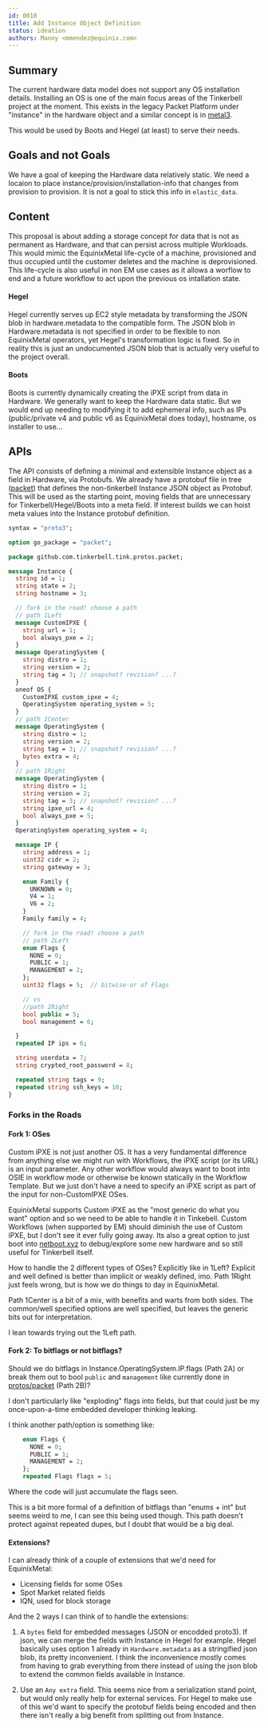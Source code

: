 ```yaml
---
id: 0018
title: Add Instance Object Definition
status: ideation
authors: Manny <mmendez@equinix.com>
---
```


## Summary

The current hardware data model does not support any OS installation details.
Installing an OS is one of the main focus areas of the Tinkerbell project at the moment.
This exists in the legacy Packet Platform under "instance" in the hardware object and a similar concept is in [metal3].

This would be used by Boots and Hegel (at least) to serve their needs.

## Goals and not Goals

We have a goal of keeping the Hardware data relatively static.
We need a locaion to place instance/provision/installation-info that changes from provision to provision.
It is not a goal to stick this info in `elastic_data`.

## Content

This proposal is about adding a storage concept for data that is not as permanent as Hardware, and that can persist across multiple Workloads.
This would mimic the EquinixMetal life-cycle of a machine, provisioned and thus occupied until the customer deletes and the machine is deprovisioned.
This life-cycle is also useful in non EM use cases as it allows a worflow to end and a future workflow to act upon the previous os intallation state.

#### Hegel

Hegel currently serves up EC2 style metadata by transforming the JSON blob in hardware.metadata to the compatible form.
The JSON blob in Hardware.metadata is not specified in order to be flexible to non EquinixMetal operators, yet Hegel's transformation logic is fixed.
So in reality this is just an undocumented JSON blob that is actually very useful to the project overall.

#### Boots

Boots is currently dynamically creating the iPXE script from data in Hardware.
We generally want to keep the Hardware data static.
But we would end up needing to modifying it to add ephemeral info, such as IPs (public/private v4 and public v6 as EquinixMetal does today), hostname, os installer to use...

## APIs

The API consists of defining a minimal and extensible Instance object as a field in Hardware, via Protobufs.
We already have a protobuf file in tree ([packet]) that defines the non-tinkerbell Instance JSON object as Protobuf.
This will be used as the starting point, moving fields that are unnecessary for Tinkerbell/Hegel/Boots into a meta field.
If interest builds we can hoist meta values into the Instance protobuf definition.

```protobuf
syntax = "proto3";

option go_package = "packet";

package github.com.tinkerbell.tink.protos.packet;

message Instance {
  string id = 1;
  string state = 2;
  string hostname = 3;

  // fork in the road! choose a path
  // path 1Left
  message CustomIPXE {
    string url = 1;
    bool always_pxe = 2;
  }
  message OperatingSystem {
    string distro = 1;
    string version = 2;
    string tag = 3; // snapshot? revision? ...?
  }
  oneof OS {
    CustomIPXE custom_ipxe = 4;
    OperatingSystem operating_system = 5;
  }
  // path 1Center
  message OperatingSystem {
    string distro = 1;
    string version = 2;
    string tag = 3; // snapshot? revision? ...?
    bytes extra = 4;
  }
  // path 1Right
  message OperatingSystem {
    string distro = 1;
    string version = 2;
    string tag = 3; // snapshot? revision? ...?
    string ipxe_url = 4;
    bool always_pxe = 5;
  }
  OperatingSystem operating_system = 4;

  message IP {
    string address = 1;
    uint32 cidr = 2;
    string gateway = 3;

    enum Family {
      UNKNOWN = 0;
      V4 = 1;
      V6 = 2;
    }
    Family family = 4;

    // fork in the road! choose a path
    // path 2Left
    enum Flags {
      NONE = 0;
      PUBLIC = 1;
      MANAGEMENT = 2;
    };
    uint32 flags = 5;  // bitwise-or of Flags

    // vs
    //path 2Right
    bool public = 5;
    bool management = 6;

  }
  repeated IP ips = 6;

  string userdata = 7;
  string crypted_root_password = 8;

  repeated string tags = 9;
  repeated string ssh_keys = 10;
}
```

### Forks in the Roads

#### Fork 1: OSes

Custom iPXE is not just another OS.
It has a very fundamental difference from anything else we might run with Workflows, the iPXE script (or its URL) is an input parameter.
Any other workflow would always want to boot into OSIE in workflow mode or otherwise be known statically in the Workflow Template.
But we just don't have a need to specify an iPXE script as part of the input for non-CustomIPXE OSes.

EquinixMetal supports Custom iPXE as the "most generic do what you want" option and so we need to be able to handle it in Tinkebell.
Custom Workflows (when supported by EM) should diminish the use of Custom iPXE, but I don't see it ever fully going away.
Its also a great option to just boot into [netboot.xyz] to debug/explore some new hardware and so still useful for Tinkerbell itself.

How to handle the 2 different types of OSes?
Explicitly like in 1Left?
Explicit and well defined is better than implicit or weakly defined, imo.
Path 1Right just feels wrong, but is how we do things to day in EquinixMetal.

Path 1Center is a bit of a mix, with benefits and warts from both sides.
The common/well specified options are well specified, but leaves the generic bits out for interpretation.

I lean towards trying out the 1Left path.

#### Fork 2: To bitflags or not bitflags?

Should we do bitflags in Instance.OperatingSystem.IP.flags (Path 2A) or break them out to bool `public` and `management` like currently done in [protos/packet][packet] (Path 2B)?

I don't particularly like "exploding" flags into fields, but that could just be my once-upon-a-time embedded developer thinking leaking.

I think another path/option is something like:
```protobuf
    enum Flags {
      NONE = 0;
      PUBLIC = 1;
      MANAGEMENT = 2;
    };
    repeated Flags flags = 5;
```
Where the code will just accumulate the flags seen.

This is a bit more formal of a definition of bitflags than "enums + int" but seems weird to me, I can see this being used though.
This path doesn't protect against repeated dupes, but I doubt that would be a big deal.

#### Extensions?

I can already think of a couple of extensions that we'd need for EquinixMetal:
* Licensing fields for some OSes
* Spot Market related fields
* IQN, used for block storage

And the 2 ways I can think of to handle the extensions:

1. A `bytes` field for embedded messages (JSON or encodded proto3).
   If json, we can merge the fields with Instance in Hegel for example.
   Hegel basically uses option 1 already in `Hardware.metadata` as a stringified json blob, its pretty inconvenient.
   I think the inconvenience mostly comes from having to grab everything from there instead of using the json blob to extend the common fields available in Instance.

2. Use an `Any extra` field.
   This seems nice from a serialization stand point, but would only really help for external services.
   For Hegel to make use of this we'd want to specify the protobuf fields being encoded and then there isn't really a big benefit from splitting out from Instance.

[metal3]: https://github.com/metal3-io/baremetal-operator/blob/master/docs/api.md#provisioning
[netboot.xyz]: https://netboot.xyz/
[packet]: https://github.com/tinkerbell/tink/tree/f5cdb83338d6961fb7c4c940918892b639126d0a/protos/packet
